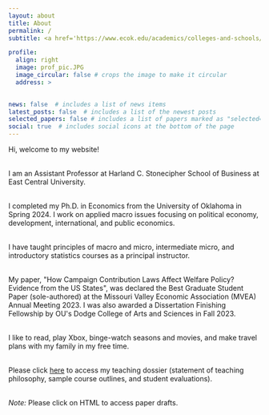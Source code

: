 ```yaml
---
layout: about
title: About
permalink: /
subtitle: <a href='https://www.ecok.edu/academics/colleges-and-schools/harland-c-stonecipher-school-business'>East Central University</a>. achaudhry@ecok.edu

profile:
  align: right
  image: prof_pic.JPG
  image_circular: false # crops the image to make it circular
  address: >
    

news: false  # includes a list of news items
latest_posts: false  # includes a list of the newest posts
selected_papers: false # includes a list of papers marked as "selected={true}"
social: true  # includes social icons at the bottom of the page
---
```


<p style='text-align: justify;'>
Hi, welcome to my website!  <br /> <br>

I am an Assistant Professor at Harland C. Stonecipher School of Business at East Central University.  <br /> <br>

I completed my Ph.D. in Economics from the University of Oklahoma in Spring 2024. I work on applied macro issues focusing on political economy, development, international, and public economics.  <br /> <br>

I have taught principles of macro and micro, intermediate micro, and introductory statistics courses as a principal instructor.  <br /> <br>

My paper, "How Campaign Contribution Laws Affect Welfare Policy? Evidence from the US States", was declared the Best Graduate Student Paper (sole-authored) at the Missouri Valley Economic Association (MVEA) Annual Meeting 2023. I was also awarded a Dissertation Finishing Fellowship by OU's Dodge College of Arts and Sciences in Fall 2023.  <br /> <br>

I like to read, play Xbox, binge-watch seasons and movies, and make travel plans with my family in my free time.  <br /> <br>

Please click <a href='https://drive.google.com/file/d/1UOcb0-Wu90lcBKCoEmqsQ5hC_eHDaO_u/view?usp=sharing'>here</a> to access my teaching dossier (statement of teaching philosophy, sample course outlines, and student evaluations). <br /> <br>
<be>

*Note:* Please click on HTML to access paper drafts.
